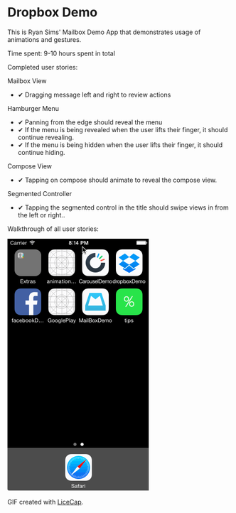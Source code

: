 # Dropbox Demo

This is Ryan Sims' Mailbox Demo App that demonstrates usage of animations and gestures.

Time spent: 9-10 hours spent in total

Completed user stories:


Mailbox View
* &#10004; Dragging message left and right to review actions

Hamburger Menu
* &#10004; Panning from the edge should reveal the menu
* &#10004; If the menu is being revealed when the user lifts their finger, it should continue revealing.
* &#10004; If the menu is being hidden when the user lifts their finger, it should continue hiding.

Compose View
* &#10004; Tapping on compose should animate to reveal the compose view.

Segmented Controller
* &#10004; Tapping the segmented control in the title should swipe views in from the left or right..

Walkthrough of all user stories:

![Video Walkthrough](rs-mailboxDemo.gif)

GIF created with [LiceCap](http://www.cockos.com/licecap/).

